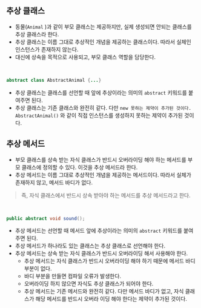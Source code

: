 

## 추상 클래스
- 동물(`Animal` )과 같이 부모 클래스는 제공하지만, 실제 생성되면 안되는 클래스를 추상 클래스라 한다.
- 추상 클래스는 이름 그대로 추상적인 개념을 제공하는 클래스이다. 따라서 실체인 인스턴스가 존재하지 않는다. 
- 대신에 상속을 목적으로 사용되고, 부모 클래스 역할을 담당한다. 


<br>



```java
abstract class AbstractAnimal {...}
```

* 추상 클래스는 클래스를 선언할 때 앞에 추상이라는 의미의 `abstract` 키워드를 붙여주면 된다.
* 추상 클래스는 기존 클래스와 완전히 같다. 다만 `new 못하는 제약이 추가된 것이다. AbstractAnimal()` 와 같이 직접 인스턴스를 생성하지 못하는 제약이 추가된 것이다.


## 추상 메서드
- 부모 클래스를 상속 받는 자식 클래스가 반드시 오버라이딩 해야 하는 메서드를 부모 클래스에 정의할 수 있다. 이것을 추상 메서드라 한다.
- 추상 메서드는 이름 그대로 추상적인 개념을 제공하는 메서드이다. 따라서 실체가 존재하지 않고, 메서드 바디가 없다.

> 즉, 자식 클래스에서 반드시 상속 받아야 하는 메서드를 추상 메서드라고 한다. 


<br>


```java
public abstract void sound();
```

* 추상 메서드는 선언할 때 메서드 앞에 추상이라는 의미의 `abstract` 키워드를 붙여주면 된다.
* 추상 메서드가 하나라도 있는 클래스는 추상 클래스로 선언해야 한다.
* 추상 메서드는 상속 받는 자식 클래스가 반드시 오버라이딩 해서 사용해야 한다.
  - 추상 메서드는 자식 클래스가 반드시 오버라이딩 해야 하기 때문에 메서드 바디 부분이 없다. 
  - 바디 부분을 만들면 컴파일 오류가 발생한다.
  - 오버라이딩 하지 않으면 자식도 추상 클래스가 되어야 한다.
  - 추상 메서드는 기존 메서드와 완전히 같다. 다만 메서드 바디가 없고, 자식 클래스가 해당 메서드를 반드시 오버라 이딩 해야 한다는 제약이 추가된 것이다.
  